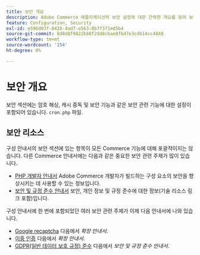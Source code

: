 ```yaml
---
title: 보안 개요
description: Adobe Commerce 애플리케이션의 보안 설정에 대한 간략한 개요를 읽어 보십시오.
feature: Configuration, Security
exl-id: e596d03f-8428-4ad7-a563-8b7f371ed5b4
source-git-commit: 8d0d8f9822b88f2dd8cbae8f6d7e3cdb14cc4848
workflow-type: tm+mt
source-wordcount: '154'
ht-degree: 0%

---
```


# 보안 개요

보안 섹션에는 암호 해싱, 캐시 중독 및 보안 기능과 같은 보안 관련 기능에 대한 설정이 포함되어 있습니다. `cron.php` 파일.

## 보안 리소스

구성 안내서의 보안 섹션에 있는 항목이 모든 Commerce 기능에 대해 포괄적이지는 않습니다. 다른 Commerce 안내서에는 다음과 같은 중요한 보안 관련 주제가 많이 있습니다.

- [PHP 개발자 안내서](https://developer.adobe.com/commerce/php/development/security/) Adobe Commerce 개발자가 빌드하는 구성 요소의 보안을 향상시키는 데 사용할 수 있는 정보입니다.
- [보안 및 규정 준수 안내서](https://devdocs.magento.com/security/security-and-compliance.html) 보안, 개인 정보 및 규정 준수에 대한 정보(기술 리소스 링크 포함)입니다.

구성 안내서에 한 번에 포함되었던 여러 보안 관련 주제가 이제 다음 안내서에 나와 있습니다.

- [Google recaptcha](https://devdocs.magento.com/guides/v2.4/security/google-recaptcha.html) 다음에서 _확장 안내서_.
- [이중 인증](https://devdocs.magento.com/guides/v2.4/security/two-factor-authentication.html) 다음에서 _확장 안내서_.
- [GDPR(일반 데이터 보호 규정) 준수](https://devdocs.magento.com/compliance/privacy/gdpr.html) 다음에서 _보안 및 규정 준수 안내서_.
